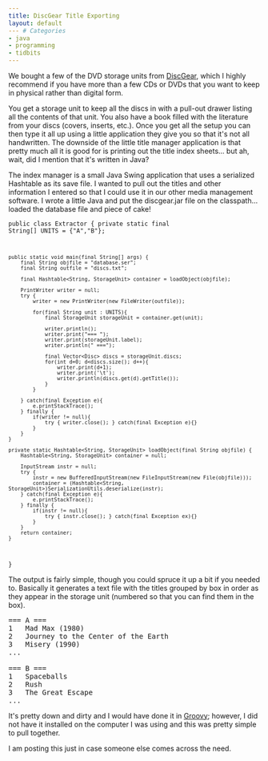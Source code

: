 ```yaml
---
title: DiscGear Title Exporting
layout: default
--- # Categories
- java
- programming
- tidbits
---
```


We bought a few of the DVD storage units from <a href="http://www.discgear.com/">DiscGear</a>, which I highly recommend if you have more than a few CDs or DVDs that you want to keep in physical rather than digital form. 

You get a storage unit to keep all the discs in with a pull-out drawer listing all the contents of that unit. You also have a book filled with the literature from your discs (covers, inserts, etc.). Once you get all the setup you can then type it all up using a little application they give you so that it's not all handwritten. The downside of the little title manager application is that pretty much all it is good for is printing out the title index sheets... but ah, wait, did I mention that it's written in Java?

The index manager is a small Java Swing application that uses a serialized Hashtable as its save file. I wanted to pull out the titles and other information I entered so that I could use it in our other media management software. I wrote a little Java and put the discgear.jar file on the classpath... loaded the database file and piece of cake!

<code lang="java">public class Extractor {
	private static final String[] UNITS = {"A","B"};

	public static void main(final String[] args) {
		final String objfile = "database.ser";
		final String outfile = "discs.txt";

		final Hashtable<String, StorageUnit> container = loadObject(objfile);

		PrintWriter writer = null;
		try {
			writer = new PrintWriter(new FileWriter(outfile));

			for(final String unit : UNITS){
				final StorageUnit storageUnit = container.get(unit);

				writer.println();
				writer.print("=== ");
				writer.print(storageUnit.label);
				writer.println(" ===");

				final Vector<Disc> discs = storageUnit.discs;
				for(int d=0; d<discs.size(); d++){
					writer.print(d+1);
					writer.print('\t');
					writer.println(discs.get(d).getTitle());
				}
			}

		} catch(final Exception e){
			e.printStackTrace();
		} finally {
			if(writer != null){
				try { writer.close(); } catch(final Exception e){}
			}
		}
	}

	private static Hashtable<String, StorageUnit> loadObject(final String objfile) {
		Hashtable<String, StorageUnit> container = null;

		InputStream instr = null;
		try {
			instr = new BufferedInputStream(new FileInputStream(new File(objfile)));
			container = (Hashtable<String, StorageUnit>)SerializationUtils.deserialize(instr);
		} catch(final Exception e){
			e.printStackTrace();
		} finally {
			if(instr != null){
				try { instr.close(); } catch(final Exception ex){}
			}
		}
		return container;
    }
}</code>

The output is fairly simple, though you could spruce it up a bit if you needed to. Basically it generates a text file with the titles grouped by box in order as they appear in the storage unit (numbered so that you can find them in the box).


<pre>
=== A ===
1	Mad Max (1980)
2	Journey to the Center of the Earth
3	Misery (1990)
...

=== B ===
1	Spaceballs
2	Rush
3	The Great Escape
...
</pre>

It's pretty down and dirty and I would have done it in <a href="http://groovy.codehaus.org">Groovy</a>; however, I did not have it installed on the computer I was using and this was pretty simple to pull together.

I am posting this just in case someone else comes across the need.
